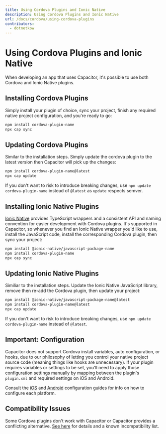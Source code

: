 ```yaml
---
title: Using Cordova Plugins and Ionic Native
description: Using Cordova Plugins and Ionic Native
url: /docs/cordova/using-cordova-plugins
contributors:
  - dotnetkow
---
```


# Using Cordova Plugins and Ionic Native

When developing an app that uses Capacitor, it's possible to use both Cordova and Ionic Native plugins.

## Installing Cordova Plugins

Simply install your plugin of choice, sync your project, finish any required native project configuration, and you're ready to go:

```bash
npm install cordova-plugin-name
npx cap sync
```

## Updating Cordova Plugins

Similar to the installation steps. Simply update the cordova plugin to the latest version then Capacitor will pick up the changes:

```bash
npm install cordova-plugin-name@latest
npx cap update
```

If you don't want to risk to introduce breaking changes, use `npm update cordova-plugin-name` instead of `@latest` as `update` respects semver.

## Installing Ionic Native Plugins
[Ionic Native](https://ionicframework.com/docs/native) provides TypeScript wrappers and a consistent API and naming convention for easier development with Cordova plugins. It's supported in Capacitor, so whenever you find an Ionic Native wrapper you'd like to use, install the JavaScript code, install the corresponding Cordova plugin, then sync your project:

```bash
npm install @ionic-native/javascript-package-name
npm install cordova-plugin-name
npx cap sync
```

## Updating Ionic Native Plugins

Similiar to the installation steps. Update the Ionic Native JavaScript library, remove then re-add the Cordova plugin, then update your project:

```bash
npm install @ionic-native/javascript-package-name@latest
npm install cordova-plugin-name@latest
npx cap update
```

If you don't want to risk to introduce breaking changes, use `npm update cordova-plugin-name` instead of `@latest`.

## Important: Configuration 

Capacitor does not support Cordova install variables, auto configuration, or hooks, due to our philosophy of letting you control your native project source code (meaning things like hooks are unnecessary). If your plugin requires variables or settings to be set, you'll need to apply those configuration settings manually by mapping between the plugin's `plugin.xml` and required settings on iOS and Android.

Consult the [iOS](../ios/configuration) and [Android](../android/configuration) configuration guides for info on how to configure each platform.

## Compatibility Issues

Some Cordova plugins don't work with Capacitor or Capacitor provides a conflicting alternative. [See here](/docs/cordova/known-incompatible-plugins) for details and a known incompatibility list.